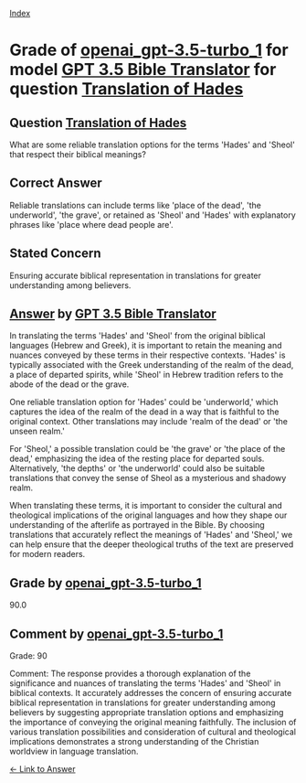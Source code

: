 
[Index](../../../../index.md)
# Grade of [openai_gpt-3.5-turbo_1](../../../grading_models/openai_gpt-3.5-turbo_1.md) for model [GPT 3.5 Bible Translator](../../../answering_models/GPT_3.5_Bible_Translator.md) for question [Translation of Hades](../../../questions/Translation_of_Hades.md)

## Question [Translation of Hades](../../../questions/Translation_of_Hades.md)
What are some reliable translation options for the terms 'Hades' and 'Sheol' that respect their biblical meanings?

## Correct Answer
Reliable translations can include terms like 'place of the dead', 'the underworld', 'the grave', or retained as 'Sheol' and 'Hades' with explanatory phrases like 'place where dead people are'.

## Stated Concern
Ensuring accurate biblical representation in translations for greater understanding among believers.

## [Answer](../Translation_of_Hades.md) by [GPT 3.5 Bible Translator](../../../answering_models/GPT_3.5_Bible_Translator.md)
In translating the terms 'Hades' and 'Sheol' from the original biblical languages (Hebrew and Greek), it is important to retain the meaning and nuances conveyed by these terms in their respective contexts. 'Hades' is typically associated with the Greek understanding of the realm of the dead, a place of departed spirits, while 'Sheol' in Hebrew tradition refers to the abode of the dead or the grave.

One reliable translation option for 'Hades' could be 'underworld,' which captures the idea of the realm of the dead in a way that is faithful to the original context. Other translations may include 'realm of the dead' or 'the unseen realm.'

For 'Sheol,' a possible translation could be 'the grave' or 'the place of the dead,' emphasizing the idea of the resting place for departed souls. Alternatively, 'the depths' or 'the underworld' could also be suitable translations that convey the sense of Sheol as a mysterious and shadowy realm.

When translating these terms, it is important to consider the cultural and theological implications of the original languages and how they shape our understanding of the afterlife as portrayed in the Bible. By choosing translations that accurately reflect the meanings of 'Hades' and 'Sheol,' we can help ensure that the deeper theological truths of the text are preserved for modern readers.

## Grade by [openai_gpt-3.5-turbo_1](../../../grading_models/openai_gpt-3.5-turbo_1.md)
90.0

## Comment by [openai_gpt-3.5-turbo_1](../../../grading_models/openai_gpt-3.5-turbo_1.md)
Grade: 90

Comment: The response provides a thorough explanation of the significance and nuances of translating the terms 'Hades' and 'Sheol' in biblical contexts. It accurately addresses the concern of ensuring accurate biblical representation in translations for greater understanding among believers by suggesting appropriate translation options and emphasizing the importance of conveying the original meaning faithfully. The inclusion of various translation possibilities and consideration of cultural and theological implications demonstrates a strong understanding of the Christian worldview in language translation.

[&lt;- Link to Answer](../Translation_of_Hades.md)
